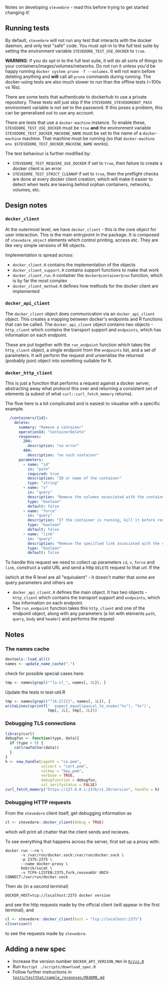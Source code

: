 Notes on developing `stevedore` - read this before trying to get started changing it!

## Running tests

By default, `stevedore` will not run any test that interacts with the docker daemon, and only test "safe" code.  You must opt-in to the full test suite by setting the environment variable `STEVEDORE_TEST_USE_DOCKER` to `true`.

**WARNING**: If you do opt in to the full test suite, it will do all sorts of things to your containers/images/volumes/networks.  Do not run it unless you'd be happy running `docker system prune -f --volumes`.  It will not warn before deleting anything and **will** call all `prune` commands during running.  The docker-using tests are also much slower to run than the offline tests (~100s vs 16s).

There are some tests that authenticate to dockerhub to use a private repository.  These tests will just skip if the `STEVEDORE_STEVEDOREBOT_PASS` environment variable is not set to the password.  If this poses a problem, this can be generalised out to use any account.

There are tests that use a `docker-machine` instance.  To enable these, `STEVEDORE_TEST_USE_DOCKER` must be `true` **and** the environment variable `STEVEDORE_TEST_DOCKER_MACHINE_NAME` must be set to the name of a `docker-machine` machine.  That machine must be running (so that `docker-machine env $STEVEDORE_TEST_DOCKER_MACHINE_NAME` works).

The test behaviour is further modified by:

- `STEVEDORE_TEST_REQUIRE_USE_DOCKER` if set to `true`, then failure to create a docker client is an error
- `STEVEDORE_TEST_STRICT_CLEANUP` if set to `true`, then the preflight checks are done at every docker client creation, which will make it easier to detect when tests are leaving behind orphan containers, networks, volumes, etc.

## Design notes

### `docker_client`

At the outermost level, we have `docker_client` - this is the core object for user interaction.  This is the main entrypoint in the package.  It is composed of `stevedore_object` elements which control printing, access etc. They are like very simple versions of R6 objects.

Implementation is spread across:

  - `docker_client.R` contains the implementation of the objects
  - `docker_client_support.R` contains support functions to make that work
  - `docker_client_run.R` container the `docker$container$run` function, which is by far the most complex
  - `docker_client_method.R` defines how methods for the docker client are implemented

### `docker_api_client`

The `docker_client` object does communication via an `docker_api_client` object.  This creates a mapping between docker's endpoints and R functions that can be called.  The `docker_api_client` object contains two objects - `http_client` which contains the transport support and `endpoints`, which has information on each endpoint.

These are put together with the `run_endpoint` function which takes the `http_client` object, a single endpoint from the `endpoints` list, and a set of parameters.  It will perform the request and unserialise the returned (probably json) object into something suitable for R.

### `docker_http_client`

This is just a function that performs a request against a docker server, abstracting away what protocol this over and returning a consistent set of elements (a subest of what `curl::curl_fetch_memory` returns).

The flow here is a bit complicated and is easiest to visualise with a specific example.

``` yaml
  /containers/{id}:
    delete:
      summary: "Remove a container"
      operationId: "ContainerDelete"
      responses:
        204:
          description: "no error"
        404:
          description: "no such container"
      parameters:
        - name: "id"
          in: "path"
          required: true
          description: "ID or name of the container"
          type: "string"
        - name: "v"
          in: "query"
          description: "Remove the volumes associated with the container."
          type: "boolean"
          default: false
        - name: "force"
          in: "query"
          description: "If the container is running, kill it before removing it."
          type: "boolean"
          default: false
        - name: "link"
          in: "query"
          description: "Remove the specified link associated with the container."
          type: "boolean"
          default: false
```

To handle this request we need to collect up parameters `id`, `v`, `force` and `link`, construct a valid URL and send a http `DELETE` request to that url.  If the

(which at the R level are all "equivalent" - it doesn't matter that some are query parameters and others are

  - `docker_api_client.R` defines the main object.  It has two objects - `http_client` which contains the transport support and `endpoints`, which has information on each endpoint.
  - The `run_endpoint` function takes this `http_client` and one of the endpoint object, along with any parameters (a list with elements `path`, `query`, `body` and `header`) and performs the request

## Notes

### The names cache

```r
devtools::load_all()
names <- update_name_cache(".")
```

check for possible special cases here:

```r
tmp <- names[grepl("^[a-z]_", names[, 2L]), ]
```

Update the tests in test-util.R

```r
tmp <- names[grepl("^[A-Z]{2}", names[, 1L]), ]
writeLines(sprintf('  expect_equal(pascal_to_snake("%s"), "%s")',
                   tmp[, 1L], tmp[, 2L]))
```

### Debugging TLS connections

```r
library(curl)
debugfun <- function(type, data){
  if (type < 5) {
    cat(rawToChar(data))
  }
}
h <- new_handle(capath = "ca.pem",
                sslcert = "cert.pem",
                sslkey = "key.pem",
                verbose = TRUE,
                debugfunction = debugfun,
                ssl_verifystatus = FALSE)
curl_fetch_memory("https://127.0.0.1:2376/v1.29/version", handle = h)
```

### Debugging HTTP requests

From the `stevedore` client itself, get debugging information as

```r
cl <- stevedore::docker_client(debug = TRUE)
```

which will print all chatter that the client sends and recieves.

To see everything that happens across the server, first set up a proxy with:

```
docker run --rm \
       -v /var/run/docker.sock:/var/run/docker.sock \
       -p 2375:2375 \
       --name docker-proxy \
       bobrik/socat \
       -v TCP4-LISTEN:2375,fork,reuseaddr UNIX-CONNECT:/var/run/docker.sock
```

Then do (in a second terminal)

```
DOCKER_HOST=tcp://localhost:2375 docker version
```

and see the http requests made by the official client (will appear in the first terminal), and


```r
cl <- stevedore::docker_client(host = "tcp://localhost:2375")
cl$version()
```

to see the requests made by `stevedore`.

## Adding a new spec

* Increase the version number `DOCKER_API_VERSION_MAX` in [`R/zzz.R`](R/zzz.R)
* Run `Rscript ./scripts/download_spec.R`
* Follow further instructions in [`tests/testthat/sample_responses/README.md`](tests/testthat/sample_responses/README.md#adding-a-new-set)
